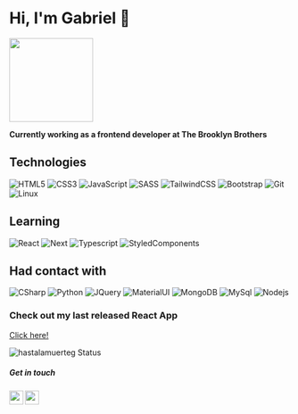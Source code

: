 # Hi, I'm Gabriel 🤖

<img width="150px" src="https://www.google.com/url?sa=i&url=https%3A%2F%2Fwww.elegantthemes.com%2Fblog%2Fresources%2Fbest-code-editors&psig=AOvVaw0ifWTnD9rGO8WSpZuGmU1g&ust=1628249131335000&source=images&cd=vfe&ved=0CAsQjRxqFwoTCODit-_imfICFQAAAAAdAAAAABAD"/> 

**Currently working as a frontend developer at The Brooklyn Brothers** 


## Technologies

![HTML5](https://img.shields.io/badge/HTML5-red?style=flat&logo=html5)
![CSS3](https://img.shields.io/badge/-CSS3-blue?style=flat&logo=css3)
![JavaScript](https://img.shields.io/badge/-JavaScript-yellow?style=flat&logo=javascript)
![SASS](https://img.shields.io/badge/-Sass-pink?style=flat&logo=sass)
![TailwindCSS](https://img.shields.io/badge/-TailwindCSS-indigo?style=flat&logo=tailwindcss)
![Bootstrap](https://img.shields.io/badge/-Bootstrap-purple?style=flat&logo=Bootstrap)
![Git](https://img.shields.io/badge/-Git-orange?style=flat&logo=Git)
![Linux](https://img.shields.io/badge/-Linux-black?style=flat&logo=Linux)


## Learning

![React](https://img.shields.io/badge/-React-blue?style=flat&logo=React)
![Next](https://img.shields.io/badge/-Next-black?style=flat&logo=Next)
![Typescript](https://img.shields.io/badge/-Typescript-lightblue?style=flat&logo=Typescript)
![StyledComponents](https://img.shields.io/badge/-StyledComponents-purple?style=flat&logo=StyledComponents)


## Had contact with
![CSharp](https://img.shields.io/badge/-CSharp-blue?style=flat&logo=CSharp)
![Python](https://img.shields.io/badge/-Python-pink?style=flat&logo=Python)
![JQuery](https://img.shields.io/badge/-JQuery-lightblue?style=flat&logo=JQuery)
![MaterialUI](https://img.shields.io/badge/-MaterialUI-blue?style=flat&logo=MaterialUI)
![MongoDB](https://img.shields.io/badge/-MongoDB-green?style=flat&logo=MongoDB)
![MySql](https://img.shields.io/badge/-MySql-white?style=flat&logo=MySql)
![Nodejs](https://img.shields.io/badge/-Nodejs-green?style=flat&logo=Nodejs)


### Check out my last released React App
<a href="https://witty-flashcards.netlify.app/">Click here!</a>


![hastalamuerteg Status](https://github-readme-stats.vercel.app/api?username=hastalamuerteg&theme=buefy&show_icons=true)

##### Get in touch
<a href="https://www.linkedin.com/in/gabriel--vicente/">
  <img align="left" alt="gabriel's LinkedIn" width="25px" src="https://cdn.jsdelivr.net/npm/simple-icons@v3/icons/linkedin.svg" />
</a>
<a href="https://github.com/hastalamuerteg">
  <img align="left" alt="gabriel's github" width="25px" src="https://cdn.jsdelivr.net/npm/simple-icons@v3/icons/github.svg" />
</a>


